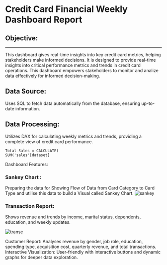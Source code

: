 # Credit Card Financial Weekly Dashboard Report

## Objective: 
---
This dashboard gives real-time insights into key credit card metrics, helping stakeholders make informed decisions.
It is designed to provide real-time insights into critical performance metrics and trends in credit card operations. 
This dashboard empowers stakeholders to monitor and analize data effectively for informed decision-making.

## Data Source:
Uses SQL to fetch data automatically from the database, ensuring up-to-date information.

## Data Processing: 
Utilizes DAX for calculating weekly metrics and trends, providing a complete view of credit card performance.

```DAX
Total Sales = CALCULATE(
SUM('sales'[dataset]
```

Dashboard Features:
### Sankey Chart : 
Preparing the data for Showing  Flow of Data from Card Category to Card Type and utilise this data to build a Visual called Sankey Chart.
![sankey](https://github.com/user-attachments/assets/d1fbb2d2-bac4-459e-87eb-933f9565aee0)


### Transaction Report: 
Shows revenue and trends by income, marital status, dependents, education, and weekly updates.

![transc](https://github.com/user-attachments/assets/d7d29133-e8ff-4024-a70e-2458381a1e5a)


Customer Report:
Analyses revenue by gender, job role, education, spending type, acquisition cost, quarterly revenue, and total transactions.
Interactive Visualization: User-friendly with interactive buttons and dynamic graphs for deeper data exploration.
